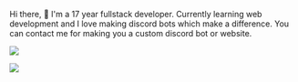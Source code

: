 Hi there, 👋 I'm a 17 year fullstack developer. Currently learning web development and I love making discord bots which make a difference. You can contact me for making you a custom discord bot or website.

![](https://discord.c99.nl/widget/theme-3/742612257275641876.png)

![](https://github-readme-stats.vercel.app/api?username=armup31&count_private=true&show_icons=true&hide_border=true&include_all_commits=true&theme=tokyonight&custom_title=GitHub%20Stats)
